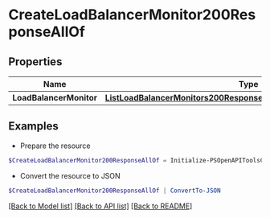 # CreateLoadBalancerMonitor200ResponseAllOf
## Properties

Name | Type | Description | Notes
------------ | ------------- | ------------- | -------------
**LoadBalancerMonitor** | [**ListLoadBalancerMonitors200ResponseAllOfLoadBalancerMonitorsInner**](ListLoadBalancerMonitors200ResponseAllOfLoadBalancerMonitorsInner.md) |  | [optional] 

## Examples

- Prepare the resource
```powershell
$CreateLoadBalancerMonitor200ResponseAllOf = Initialize-PSOpenAPIToolsCreateLoadBalancerMonitor200ResponseAllOf  -LoadBalancerMonitor null
```

- Convert the resource to JSON
```powershell
$CreateLoadBalancerMonitor200ResponseAllOf | ConvertTo-JSON
```

[[Back to Model list]](../README.md#documentation-for-models) [[Back to API list]](../README.md#documentation-for-api-endpoints) [[Back to README]](../README.md)

